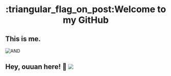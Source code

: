 <h1 align="center">:triangular_flag_on_post:Welcome to my GitHub</h1>

## This is me.


![AND](https://github-readme-stats.vercel.app/api/top-langs/?username=nanxuanzi)
## Hey, ouuan here! :wave: [![ ](https://cfrating.ihcr.top/?user=ouuan&style=flat-square)](https://codeforces.com/profile/ouuan)
